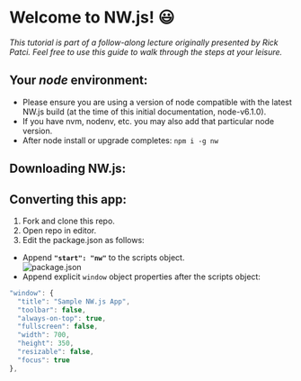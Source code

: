 # Welcome to NW.js! :smiley:

_This tutorial is part of a follow-along lecture originally presented by Rick Patci. Feel free to use this guide to walk through the steps at your leisure._

## Your _node_ environment:
- Please ensure you are using a version of node compatible with the latest NW.js build (at the time of this initial documentation, node-v6.1.0).  
- If you have nvm, nodenv, etc. you may also add that particular node version.
- After node install or upgrade completes: `npm i -g nw`

## Downloading NW.js:

## Converting this app:
1. Fork and clone this repo.
2. Open repo in editor.
3. Edit the package.json as follows: 
  - Append **`"start": "nw"`** to the scripts object.  
  ![package.json](https://cloud.githubusercontent.com/assets/12869788/15266877/e828f8ac-1966-11e6-9e03-b99739d24b26.png)  
  - Append explicit `window` object properties after the scripts object:  
  ```javascript
  "window": {
    "title": "Sample NW.js App",
    "toolbar": false,
    "always-on-top": true,
    "fullscreen": false,
    "width": 700,
    "height": 350,
    "resizable": false,
    "focus": true
  },
  ```

